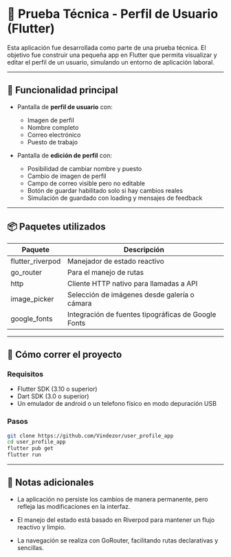 # 📱 Prueba Técnica - Perfil de Usuario (Flutter)

Esta aplicación fue desarrollada como parte de una prueba técnica. El objetivo fue construir una pequeña app en Flutter que permita visualizar y editar el perfil de un usuario, simulando un entorno de aplicación laboral.

---

## 🧩 Funcionalidad principal

- Pantalla de **perfil de usuario** con:
  - Imagen de perfil
  - Nombre completo
  - Correo electrónico
  - Puesto de trabajo

- Pantalla de **edición de perfil** con:
  - Posibilidad de cambiar nombre y puesto
  - Cambio de imagen de perfil
  - Campo de correo visible pero no editable
  - Botón de guardar habilitado solo si hay cambios reales
  - Simulación de guardado con loading y mensajes de feedback

---

## 📦 Paquetes utilizados

| Paquete          | Descripción                                           |
|------------------|-------------------------------------------------------|
| flutter_riverpod | Manejador de estado reactivo                          |
| go_router        | Para el manejo de rutas                               |
| http             | Cliente HTTP nativo para llamadas a API               |
| image_picker     | Selección de imágenes desde galería o cámara          |
| google_fonts     | Integración de fuentes tipográficas de Google Fonts   |

---

## 🚀 Cómo correr el proyecto

### Requisitos

- Flutter SDK (3.10 o superior)
- Dart SDK (3.0 o superior)
- Un emulador de android o un telefono físico en modo depuración USB

### Pasos

```bash
git clone https://github.com/Vindezor/user_profile_app
cd user_profile_app
flutter pub get
flutter run
```

---

## 📝 Notas adicionales

- La aplicación no persiste los cambios de manera permanente, pero refleja las modificaciones en la interfaz.

- El manejo del estado está basado en Riverpod para mantener un flujo reactivo y limpio.

- La navegación se realiza con GoRouter, facilitando rutas declarativas y sencillas.

